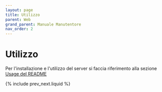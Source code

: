 ```yaml
---
layout: page
title: Utilizzo
parent: Web
grand_parent: Manuale Manutentore
nav_order: 2
---
```


# Utilizzo

Per l'installazione e l'utilizzo del server si faccia riferimento alla
sezione [Usage del README](https://github.com/SwevenSoftware/BlockCOVID-web#usage)

{% include prev_next.liquid %}
